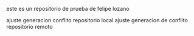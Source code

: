este es un repositorio de prueba de felipe lozano

ajuste generacion conflito repositorio local
ajuste generacion de conflito repositorio remoto

 

